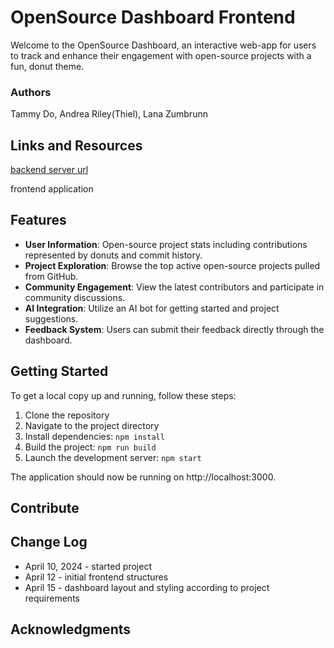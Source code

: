 # OpenSource Dashboard Frontend

Welcome to the OpenSource Dashboard, an interactive web-app for users to track and enhance their engagement with open-source projects with a fun, donut theme. 

### Authors
Tammy Do, Andrea Riley(Thiel), Lana Zumbrunn


## Links and Resources

[backend server url](https://osd-backend.vercel.app/)

frontend application

## Features

- **User Information**: Open-source project stats including contributions represented by donuts and commit history.
- **Project Exploration**: Browse the top active open-source projects pulled from GitHub.
- **Community Engagement**: View the latest contributors and participate in community discussions.
- **AI Integration**: Utilize an AI bot for getting started and project suggestions.
- **Feedback System**: Users can submit their feedback directly through the dashboard.

## Getting Started
To get a local copy up and running, follow these steps:

1. Clone the repository
2. Navigate to the project directory
3. Install dependencies:
`npm install`
4. Build the project:
`npm run build`
5. Launch the development server:
`npm start`

The application should now be running on http://localhost:3000.


## Contribute



## Change Log
- April 10, 2024 - started project
- April 12 - initial frontend structures
- April 15 - dashboard layout and styling according to project requirements



## Acknowledgments 